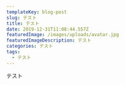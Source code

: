 ```yaml
---
templateKey: blog-post
slug: テスト
title: テスト
date: 2019-12-31T11:08:44.557Z
featuredImage: /images/uploads/avatar.jpg
featuredImageDescription: テスト
categories: テスト
tags:
  - テスト
---
```

テスト
